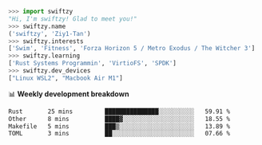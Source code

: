 ```python
>>> import swiftzy
"Hi, I'm swiftzy! Glad to meet you!"
>>> swiftzy.name
('swiftzy', 'Ziy1-Tan')
>>> swiftzy.interests
['Swim', 'Fitness', 'Forza Horizon 5 / Metro Exodus / The Witcher 3']
>>> swiftzy.learning
['Rust Systems Programmin', 'VirtioFS', 'SPDK']
>>> swiftzy.dev_devices
["Linux WSL2", "Macbook Air M1"]
```
📊 **Weekly development breakdown**
<!--START_SECTION:waka-->

```txt
Rust       25 mins         ███████████████░░░░░░░░░░   59.91 %
Other      8 mins          ████▓░░░░░░░░░░░░░░░░░░░░   18.55 %
Makefile   5 mins          ███▒░░░░░░░░░░░░░░░░░░░░░   13.89 %
TOML       3 mins          ██░░░░░░░░░░░░░░░░░░░░░░░   07.66 %
```

<!--END_SECTION:waka-->
